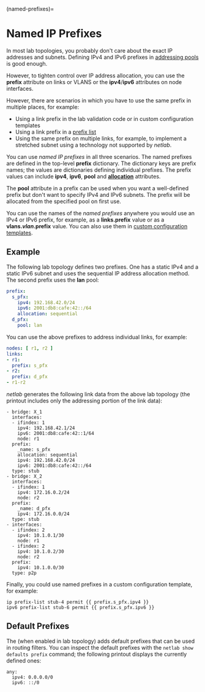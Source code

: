 (named-prefixes)=
# Named IP Prefixes

In most lab topologies, you probably don't care about the exact IP addresses and subnets. Defining IPv4 and IPv6 prefixes in [addressing pools](address-pools) is good enough.

However, to tighten control over IP address allocation, you can use the **prefix** attribute on links or VLANS or the **ipv4**/**ipv6** attributes on node interfaces.

However, there are scenarios in which you have to use the same prefix in multiple places, for example:

* Using a link prefix in the lab validation code or in custom configuration templates
* Using a link prefix in a [prefix list](generic-routing-prefixes)
* Using the same prefix on multiple links, for example, to implement a stretched subnet using a technology not supported by _netlab_.

You can use *named IP prefixes* in all three scenarios. The named prefixes are defined in the top-level **prefix** dictionary. The dictionary keys are prefix names; the values are dictionaries defining individual prefixes. The prefix values can include **ipv4**, **ipv6**, **pool** and **[allocation](addr-allocation)** attributes.

The **pool** attribute in a prefix can be used when you want a well-defined prefix but don't want to specify IPv4 and IPv6 subnets. The prefix will be allocated from the specified pool on first use.

You can use the names of the *named prefixes* anywhere you would use an IPv4 or IPv6 prefix, for example, as a **links.prefix** value or as a **vlans._vlan_.prefix** value. You can also use them in [custom configuration templates](custom-config-templates.md).

## Example

The following lab topology defines two prefixes. One has a static IPv4 and a static IPv6 subnet and uses the sequential IP address allocation method. The second prefix uses the **lan** pool:

```yaml
prefix:
  s_pfx:
    ipv4: 192.168.42.0/24
    ipv6: 2001:db8:cafe:42::/64
    allocation: sequential
  d_pfx:
    pool: lan
```

You can use the above prefixes to address individual links, for example:

```yaml
nodes: [ r1, r2 ]
links:
- r1:
  prefix: s_pfx
- r2:
  prefix: d_pfx
- r1-r2
```

_netlab_ generates the following link data from the above lab topology (the printout includes only the addressing portion of the link data):

```
- bridge: X_1
  interfaces:
  - ifindex: 1
    ipv4: 192.168.42.1/24
    ipv6: 2001:db8:cafe:42::1/64
    node: r1
  prefix:
    _name: s_pfx
    allocation: sequential
    ipv4: 192.168.42.0/24
    ipv6: 2001:db8:cafe:42::/64
  type: stub
- bridge: X_2
  interfaces:
  - ifindex: 1
    ipv4: 172.16.0.2/24
    node: r2
  prefix:
    _name: d_pfx
    ipv4: 172.16.0.0/24
  type: stub
- interfaces:
  - ifindex: 2
    ipv4: 10.1.0.1/30
    node: r1
  - ifindex: 2
    ipv4: 10.1.0.2/30
    node: r2
  prefix:
    ipv4: 10.1.0.0/30
  type: p2p
```

Finally, you could use named prefixes in a custom configuration template, for example:

```
ip prefix-list stub-4 permit {{ prefix.s_pfx.ipv4 }}
ipv6 prefix-list stub-6 permit {{ prefix.s_pfx.ipv6 }}
```

## Default Prefixes

The [](generic-routing) (when enabled in lab topology) adds default prefixes that can be used in routing filters. You can inspect the default prefixes with the `netlab show defaults prefix` command; the following printout displays the currently defined ones:

```
any:
  ipv4: 0.0.0.0/0
  ipv6: ::/0
```
